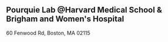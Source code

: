 
## Pourquie Lab @Harvard Medical School & Brigham and Women's Hospital 
60 Fenwood Rd, Boston, MA 02115
